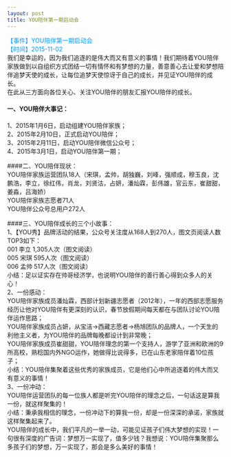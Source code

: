 ```yaml
---
layout: post
title: YOU陪伴第一期启动会
---
```


<font color=#0099ff>【事件】YOU陪伴第一期启动会 </font>   
<font color=#0099ff>【时间】2015-11-02 </font>     
我们是幸运的，因为我们追逐的是伟大而又有意义的事情！我们期待着YOU陪伴家族做到以自组织方式团结一切有情怀和有梦想的力量，善意善心去让爱和梦想陪伴追梦天使的成长，让每位追梦天使惊讶于自己的成长，并见证YOU陪伴的成长。  
在此从三方面向各位关心、关注YOU陪伴的朋友汇报YOU陪伴的成长。  

#### 一、YOU陪伴大事记：  
1、2015年1月6日，启动组建YOU陪伴家族；  
2、2015年2月10日，正式启动YOU陪伴；  
3、2015年2月11日，启动YOU陪伴微信公众号；  
4、2015年3月1日，启动YOU陪伴第一期；  

####二、YOU陪伴现状：  
YOU陪伴家族运营团队18人（宋琪，孟帅，胡独巍，刘峰，强顺成，穆玉良，沈鹏浩，李立，徐红伟，肖龙，刘贤沽，占妍，潘灿霖，彭伟雄，官云东，崔甜甜，姜淼，吕海娇）  
YOU陪伴家族志愿者71人  
YOU陪伴公众号总用户272人  

####三、YOU陪伴成长的三个小故事：   
1、【YOU秀】品牌活动的结果，公众号关注度从168人到270人，图文页阅读人数TOP3如下：  
001 李立 1,305人次（图文阅读）  
005 宋琪 595人次（图文阅读）  
006 孟帅 517人次（图文阅读）  
小结：足以证实存在帅哥经济学，也说明YOU陪伴的善行善心得到众多人的关心！    
2、一份感动：  
YOU陪伴家族成员潘灿霖，西部计划新疆志愿者（2012年），一年的西部志愿服务经历让他对YOU陪伴有更深刻的认识，春节放假期间每天都在与团队讨论YOU陪伴运作思路；  
YOU陪伴家族成员占妍，从宝洁->西藏志愿者->杨旭团队的品牌人，一个天生的利他主义者，为YOU陪伴的品牌每晚都设计到非常晚；  
YOU陪伴家族成员崔甜甜，YOU陪伴理念的第一个支持人，游学了亚洲和欧洲的9所高校，熟稔国内外NGO运作，她做得比说得多，已在山东老家陪伴着10位孩子；  
小结：YOU陪伴集聚着这些优秀的家族成员，它是他们心中所追逐着的伟大而又有意义的事情！  
3、一份冲动：  
YOU陪伴运营团队的每一位族人都是听完YOU陪伴的理念之后，一句话这是算我一份，就这样聚集的！  
小结：秉承我相信的理念，一份冲动下的算我一份，却是一份深深的承诺，家族就这样聚集起来了。  
YOU陪伴的成长中，我们平凡的一举一动，可能见证孩子们伟大梦想的实现！一句很有深度的广告词：梦想万一实现了，值多少钱？我想说：YOU陪伴集聚那么多孩子们的梦想，万一实现了，那会是多么美好的事情！  